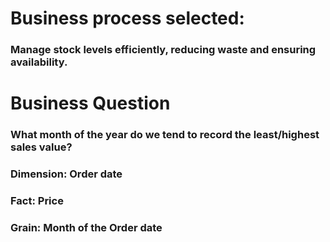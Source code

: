 # Business process selected:
### Manage stock levels efficiently, reducing waste and ensuring availability.

# Business Question
### What month of the year do we tend to record the least/highest sales value?

### Dimension: Order date
### Fact: Price
### Grain: Month of the Order date